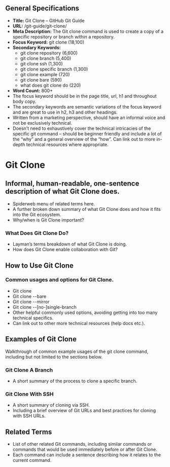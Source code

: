 ## General Specifications

*   **Title:** Git Clone – GitHub Git Guide
*   **URL:** /git-guide/git-clone/
*   **Meta Description:** The Git clone command is used to create a copy of a specific repository or branch within a repository.
*   **Focus Keyword:** git clone (18,100)
*   **Secondary Keywords:** 
    *   git clone repository (6,600)
    *   git clone branch (5,400)
    *   git clone ssh (1,300)
    *   git clone specific branch (1,300)
    *   git clone example (720)
    *   git clone bare (590)
    *   what does git clone do (220)
*   **Word Count:** 800+
*   The focus keyword should be in the page title, url, h1 and throughout body copy.
*   The secondary keywords are semantic variations of the focus keyword and are great to use in h2, h3 and other headings.
*   Written from a marketing perspective, should have an informal voice and not be exclusively technical.
*   Doesn’t need to exhaustively cover the technical intricacies of the specific git command – should be beginner friendly and include a lot of the “why” and a general overview of the “how”. Can link out to more in-depth technical resources where appropriate.


# Git Clone


## Informal, human-readable, one-sentence description of what Git Clone does.

*   Spiderweb menu of related terms here.
*   A further broken down summary of what Git Clone does and how it fits into the Git ecosystem.
*   Why/when is Git Clone important?


### What Does Git Clone Do?

*   Layman’s terms breakdown of what Git Clone is doing.
*   How does Git Clone enable collaboration with Git?


## How to Use Git Clone

### Common usages and options for Git Clone.

*   Git clone
*   Git clone --bare
*   Git clone --mirror
*   Git clone --[no-]single-branch
*   Other helpful commonly used options, avoiding getting into too many technical specifics.
*   Can link out to other more technical resources (help docs etc.).


## Examples of Git Clone

Walkthrough of common example usages of the git clone command, including but not limited to the sections below.


### Git Clone A Branch

*   A short summary of the process to clone a specific branch.


### Git Clone With SSH

*   A short summary of cloning via SSH.
*   Including a brief overview of Git URLs and best practices for cloning with SSH URLs.


## Related Terms

*   List of other related Git commands, including similar commands or commands that would be used immediately before or after Git Clone. 
*   Each command can include a sentence describing how it relates to the current command.
